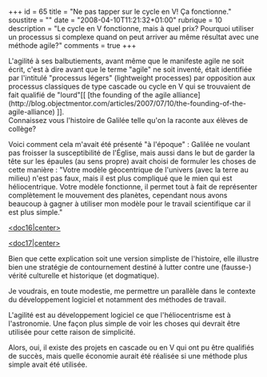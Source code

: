 +++
id = 65
title = "Ne pas tapper sur le cycle en V! Ça fonctionne."
soustitre = ""
date = "2008-04-10T11:21:32+01:00"
rubrique = 10
description = "Le cycle en V fonctionne, mais à quel prix? Pourquoi utiliser un processus si complexe quand on peut arriver au même résultat avec une méthode agile?"
comments = true
+++

<div class="chapo">L'agilité à ses balbutiements, avant même que le manifeste agile ne soit écrit, c'est à dire avant que le terme "agile" ne soit inventé, était identifiée par l'intitulé "processus légers" (lightweight processes) par opposition aux processus classiques de type cascade ou cycle en V qui se trouvaient de fait qualifié de "lourd"[[ [the founding of the agile alliance](http://blog.objectmentor.com/articles/2007/07/10/the-founding-of-the-agile-alliance) ]].</div>
Connaissez vous l'histoire de Galilée telle qu'on la raconte aux élèves de collège?

Voici comment cela m'avait été présenté "à l'époque" :
Galilée ne voulant pas froisser la susceptibilité de l'Église, mais aussi dans le but de garder la tête sur les épaules (au sens propre) avait choisi de formuler les choses de cette manière :
"Votre modèle géocentrique de l'univers (avec la terre au milieu) n'est pas faux, mais il est plus compliqué que le mien qui est héliocentrique. Votre modèle fonctionne, il permet tout à fait de représenter complètement le mouvement des planètes, cependant nous avons beaucoup à gagner à utiliser mon modèle pour le travail scientifique car il est plus simple."

[<doc16|center>](http://fr.wikipedia.org/wiki/Geocentrisme)


[<doc17|center>](http://fr.wikipedia.org/wiki/Heliocentrisme)

Bien que cette explication soit une version simpliste de l'histoire, elle illustre bien une stratégie de contournement destiné à lutter contre une (fausse-) vérité culturelle et historique (et dogmatique).

Je voudrais, en toute modestie, me permettre un parallèle dans le contexte du développement logiciel et notamment des méthodes de travail.

L'agilité est au développement logiciel ce que l'héliocentrisme est à l'astronomie. Une façon plus simple de voir les choses qui devrait être utilisée pour cette raison de simplicité.

Alors, oui, il existe des projets en cascade ou en V qui ont pu être qualifiés de succès, mais quelle économie aurait été réalisée si une méthode plus simple avait été utilisée.